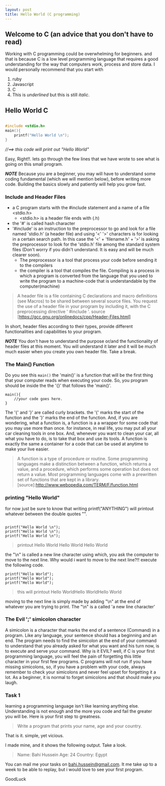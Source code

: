 ```yaml
---
layout: post
title: Hello World (C programming)
---
```


## Welcome to C (an advice that you don't have to read)
Working with C programming could be overwhelming for beginners. and that is because C is a low level programming language that requires a good understanding for the way that computers work, process and store data. I would personally recommend that you start with 

1. ruby
2. Javascript 
3. C 
4. This is _underlined_ but this is still *italic*.

## Hello World C
~~~ c++

#include <stdio.h>
main(){
    printf("Hello World \n");
}

~~~
*//==> this code will print out "Hello World"*

Easy, Right!!. lets go through the few lines that we have wrote to see what is going on this small program. 

***NOTE***
Because you are a beginner, you may will have to understand some coding fundamental (which we will mention below), before writing more code. Building the basics slowly and patiently will help you grow fast. 

### Include and Header Files

+ a C program starts with the #include statement and a name of a file <stdio.h>
    + <stdio.h> is a header file ends with (.h)
+ the '#' is called hash character
+ '#include' is an instruction to the preprocessor to go and look for a file named 'stdio.h' (a header file) and using '<' '>' characters is for looking in a certain search path. In this case the '<' + 'filename.h' + '>' is asking the preprocessor to look for the 'stdio.h' file among the standard system files (Don't worry if you didn't understand. It is easy and will be much clearer soon).
    + The preprocessor is a tool that process your code before sending it to the compilers
    + the compiler is a tool that compiles the file.
    Compiling is a process in which a program is converted from the language that you used to write the program to a machine-code that is understandable by the computer(machine)


>A header file is a file containing C declarations and macro definitions (see Macros) to be shared between several source files. You request the use of a header file in your program by including it, with the C preprocessing directive ' #include '. source [https://gcc.gnu.org/onlinedocs/cpp/Header-Files.html]

In short, header files according to their types, provide different functionalities and capabilities to your program. 

***NOTE***
You don't have to understand the purpose or/and the functionality of header files at this moment. You will understand it later and it will be much much easier when you create you own header file. Take a break. 

### The Main() Function 
Do you see this ```main()``` the 'main()' is a function that will be the first thing that  your computer reads when executing your code. So, you program should be inside the the '{}' that follows the 'main()'.
```
main(){
    //your code goes here.
}

```

The '{' and '}' are called curly brackets. the '{' marks the start of the function and the '}' marks the end of the function. And, if you are wondering, what a function is, a function is a a wrapper for some code that you may use more than once. for instance, in real life, you may put all your car cleaning tools in one box. And, whenever you want to clean your car, all what you have to do, is to take that box and use its tools. A function is exactly the same a container for a code that can be used at anytime to make your live easier. 

>A function is a type of procedure or routine. Some programming languages make a distinction between a function, which returns a value, and a procedure, which performs some operation but does not return a value. Most programming languages come with a prewritten set of functions that are kept in a library. [source]:http://www.webopedia.com/TERM/F/function.html

### printing "Hello World"
for now just be sure to know that writing printf("ANYTHING") will printout whatever between the double quotes "". 

```

printf("Hello World \n");
printf("Hello World \n");
printf("Hello World \n");

```
> printout 
> Hello World
> Hello World
> Hello World

the "\n" is called a new line character using which, you ask the computer to move to the next line. Why would i want to move to the next line?!! execute the following code. 

```
printf("Hello World");
printf("Hello World");
printf("Hello World");
```
> this will printout 
> Hello WorldHello WorldHello World

moving to the next line is simply made by adding "\n" at the end of whatever you are trying to print. The "\n" is a called 'a new line character'

### The Evil ';' simicolon character
A simicolon is a character that marks the end of a sentence (Command) in a program. Like any language, your sentence should has a beginning and an end. The program needs to find the simicolon at the end of your command to understand that you already asked for what you want and his turn now, is to execute and serve your command. Why is it EVIL? well, if C is your first programming language, you will feel the pain of forgetting this little character in your first few programs. C programs will not run if you have missing simicolons, so, if you have a problem with your code, always remember to check your simicolons and never feel upset for forgetting it a lot. As a beginner, it is normal to forget simicolons and that should make you laugh.

### Task 1
learning a programming language isn't like learning anything else. Understanding is not enough and the more you code and fail the greater you will be. Here is your first step to greatness. 

> Write a program that prints your name, age and your country. 

That is it. simple, yet vicious. 

I made mine, and it shows the following output. Take a look.

>Name: Bahi Hussein
>Age: 24
>Country: Egypt

You can mail me your tasks on bahi.hussein@gmail.com. It me take up to a week to be able to replay, but i would love to see your first program. 


GoodLuck 

